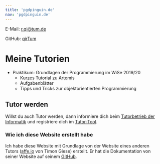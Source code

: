 ```yaml
---
title: 'pgdpinguin.de'
nav: 'pgdpinguin.de'
---
```


E-Mail: r.qi@tum.de

GitHub: [qirTum][github]

# Meine Tutorien

* Praktikum: Grundlagen der Programmierung im WiSe 2019/20
  * Kurzes Tutorial zu Artemis
  * Aufgabenblätter
  * Tipps und Tricks zur objektorientierten Programmierung

## Tutor werden

Willst du auch Tutor werden, dann informiere dich beim [Tutorbetrieb der
Informatik][tutorbetrieb] und registriere dich im [Tutor-Tool][tutortool].


### Wie ich diese Website erstellt habe

Ich habe diese Website mit Grundlage von der Website eines anderen Tutors ([affe.io][affeio] von Timon Giese) erstellt. Er hat die Dokumentation von seiner Website auf seinem [GitHub][timongit].


[github]: https://github.com/qirTum
[tutorbetrieb]: https://www.in.tum.de/fuer-studierende/tutorbetrieb-der-fakultaet-fuer-informatik
[tutortool]: https://ddi.in.tum.de/tutor
[affeio]: https://affe.io/
[timongit]: https://github.com/badeaffe/affe.io
